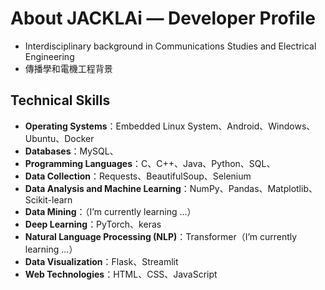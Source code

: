 # About JACKLAi — Developer Profile

- Interdisciplinary background in Communications Studies and Electrical Engineering
- 傳播學和電機工程背景

## Technical Skills

- **Operating Systems**：Embedded Linux System、Android、Windows、Ubuntu、Docker
- **Databases**：MySQL、
- **Programming Languages**：C、C++、Java、Python、SQL、
- **Data Collection**：Requests、BeautifulSoup、Selenium 
- **Data Analysis and Machine Learning**：NumPy、Pandas、Matplotlib、Scikit-learn
- **Data Mining**：（I’m currently learning ...）
- **Deep Learning**：PyTorch、keras
- **Natural Language Processing (NLP)**：Transformer（I’m currently learning ...）
- **Data Visualization**：Flask、Streamlit
- **Web Technologies**：HTML、CSS、JavaScript


<!--
**JackLaiplus/JackLaiplus** is a ✨ _special_ ✨ repository because its `README.md` (this file) appears on your GitHub profile.

Here are some ideas to get you started:

## Hi there 👋

- 🔭 I’m currently working on ...
- 🌱 I’m currently learning ...
- 👯 I’m looking to collaborate on ...
- 🤔 I’m looking for help with ...
- 💬 Ask me about ...
- 📫 How to reach me: ...
- 😄 Pronouns: ...
- ⚡ Fun fact: ...
-->
